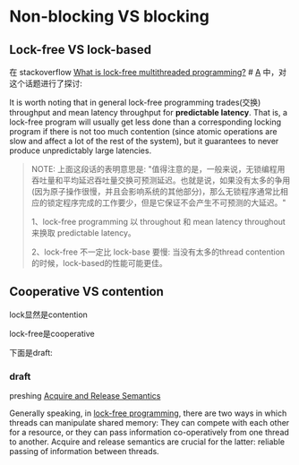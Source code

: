 # Non-blocking VS blocking





## Lock-free VS lock-based

在 stackoverflow [What is lock-free multithreaded programming?](https://stackoverflow.com/questions/14011849/what-is-lock-free-multithreaded-programming) # [A](https://stackoverflow.com/a/14011948) 中，对这个话题进行了探讨: 

It is worth noting that in general lock-free programming trades(交换) throughput and mean latency throughput for **predictable latency**. That is, a lock-free program will usually get less done than a corresponding locking program if there is not too much contention (since atomic operations are slow and affect a lot of the rest of the system), but it guarantees to never produce unpredictably large latencies.

> NOTE: 上面这段话的表明意思是: "值得注意的是，一般来说，无锁编程用吞吐量和平均延迟吞吐量交换可预测延迟。也就是说，如果没有太多的争用(因为原子操作很慢，并且会影响系统的其他部分)，那么无锁程序通常比相应的锁定程序完成的工作要少，但是它保证不会产生不可预测的大延迟。"
>
> 1、lock-free programming 以 throughout 和 mean latency throughout 来换取 predictable latency。
>
> 2、lock-free 不一定比 lock-base 要慢: 当没有太多的thread contention的时候，lock-based的性能可能更佳。



## Cooperative VS contention 

lock显然是contention 

lock-free是cooperative 

下面是draft: 

### draft

preshing [Acquire and Release Semantics](https://preshing.com/20120913/acquire-and-release-semantics/)

Generally speaking, in [lock-free programming](http://preshing.com/20120612/an-introduction-to-lock-free-programming), there are two ways in which threads can manipulate shared memory: They can compete with each other for a resource, or they can pass information co-operatively from one thread to another. Acquire and release semantics are crucial for the latter: reliable passing of information between threads. 